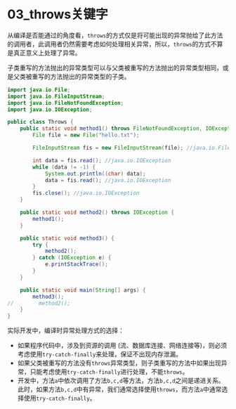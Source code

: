 # 03_throws关键字

从编译是否能通过的角度看，`throws`的方式仅是将可能出现的异常抛给了此方法的调用者，此调用者仍然需要考虑如何处理相关异常，所以，`throws`的方式不算是真正意义上处理了异常。

子类重写的方法抛出的异常类型可以与父类被重写的方法抛出的异常类型相同，或是父类被重写的方法抛出的异常类型的子类。

```java
import java.io.File;
import java.io.FileInputStream;
import java.io.FileNotFoundException;
import java.io.IOException;

public class Throws {
    public static void method1() throws FileNotFoundException, IOException {
        File file = new File("hello.txt");

        FileInputStream fis = new FileInputStream(file); //java.io.FileNotFoundException

        int data = fis.read(); //java.io.IOException
        while (data != -1) {
            System.out.println((char) data);
            data = fis.read(); //java.io.IOException
        }
        fis.close(); //java.io.IOException
    }

    public static void method2() throws IOException {
        method1();
    }

    public static void method3() {
        try {
            method2();
        } catch (IOException e) {
            e.printStackTrace();
        }
    }

    public static void main(String[] args) {
        method3();
//        method2();
    }
}
```

实际开发中，编译时异常处理方式的选择：

- 如果程序代码中，涉及到资源的调用 (流、数据库连接、网络连接等)，则必须考虑使用`try-catch-finally`来处理，保证不出现内存泄漏。
- 如果父类被重写的方法没有`throws`异常类型，则子类重写的方法中如果出现异常，只能考虑使用`try-catch-finally`进行处理，不能`throws`。
- 开发中，方法`a`中依次调用了方法`b,c,d`等方法，方法`b,c,d`之间是递进关系。此时，如果方法`b,c,d`中有异常，我们通常选择使用`throws`，而方法`a`中通常选择使用`try-catch-finally`。